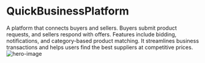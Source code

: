 # QuickBusinessPlatform

A platform that connects buyers and sellers. Buyers submit product requests, and sellers respond with offers. Features include bidding, notifications, and category-based product matching. It streamlines business transactions and helps users find the best suppliers at competitive prices.![hero-image](https://github.com/user-attachments/assets/9f3fb75f-b4b5-42e6-ab78-acd6d6324527)
